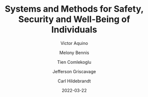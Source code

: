 ---
collection: patents
title: "Systems and Methods for Safety, Security and Well-Being of Individuals"
author: [Victor Aquino, Melony Bennis, Tien Comlekoglu, Jefferson Griscavage, Carl Hildebrandt]
year: 2022
date: 2022-03-22
patent_number: "US Patent 11,282,367"
description: "A system includes video cameras arranged to monitor a vulnerable person, and a processor system that receives video frames from the video cameras, the processor system comprising a processor and a non-transitory, computer-readable storage medium having machine instructions executed by the processor. The processor detects and identifies objects in a current received video frame, classifies an identified object as the person by applying a facial recognition algorithm that identifies the person, determines a posture of the person by identifying joints, limbs, and body parts, and their respective orientations to each other and to a plane, and immediately discards the current video frame. The processor then determines a change in motion, of the person, between the current received video frame and one or more prior received video frames, and, based on the determined posture and the change in motion, determines that the person has experienced a defined event."
access_url: https://patentimages.storage.googleapis.com/66/1e/07/7a60e2615f0e00/US11282367.pdf
url: https://patents.google.com/patent/US11282367B1/en
citation: 'Aquino, Victor, Melony Bennis, Tien Comlekoglu, Jefferson Griscavage, and Carl Hildebrandt. "System and methods for safety, security, and well-being of individuals." U.S. Patent 11,282,367, issued March 22, 2022.'
downloads:
  patent: /assets/files/patents/US11282367
---